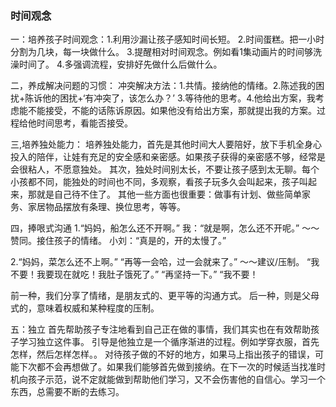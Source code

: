 ### 时间观念

一：培养孩子时间观念：1.利用沙漏让孩子感知时间长短。
2.时间蛋糕。把一小时分割为几块，每一块做什么。
3.提醒相对时间观念。例如看1集动画片的时间够洗澡时间了。
4.多强调流程，安排好先做什么后做什么。

二，养成解决问题的习惯：
 冲突解决方法：1.共情。接纳他的情绪。2.陈述我的困扰+陈诉他的困扰+‘有冲突了，该怎么办？’
3.等待他的思考。4.他给出方案，我考虑能不能接受，不能的话陈诉原因。如果他没有给出方案，那就提出我的方案。过程给他时间思考，看能否接受。

三,培养独处能力：
培养独处能力，首先是其他时间大人要陪好，放下手机全身心投入的陪伴，让娃有充足的安全感和亲密感。如果孩子获得的亲密感不够，经常是会很粘人，不愿意独处。
其次，独处时间别太长，不要让孩子感到太无聊。每个小孩都不同，能独处的时间也不同，多观察，看孩子玩多久会叫起来，孩子叫起来，那就是自己待不住了。
其他一些方面也很重要：做事有计划、做些简单家务、家居物品摆放有条理、换位思考，等等。

四，捧哏式沟通
1.“妈妈，船怎么还不开啊。”
我：“就是啊，怎么还不开呢。” ～～赞同。接住孩子的情绪。
小刘：“真是的，开的太慢了。”

2.“妈妈，菜怎么还不上啊。”
“再等一会哈，过一会就来了。” ～～建议/压制。
“我不要！我要现在就吃！我肚子饿死了。”
“再坚持一下。”
“我不要！

前一种，我们分享了情绪，是朋友式的、更平等的沟通方式。
后一种，则是父母式的，意味着权威和某种程度的压制。

五：独立
首先帮助孩子专注地看到自己正在做的事情，我们其实也在有效帮助孩子学习独立这件事。
引导是他独立是一个循序渐进的过程。例如学穿衣服，首先怎样，然后怎样怎样。。
对待孩子做的不好的地方，如果马上指出孩子的错误，可能下次都不会再想做了。如果我们能够首先做到接纳。在下一次的时候适当找准时机向孩子示范，说不定就能做到帮助他们学习，又不会伤害他的自信心。学习一个东西，总需要不断的去练习。

